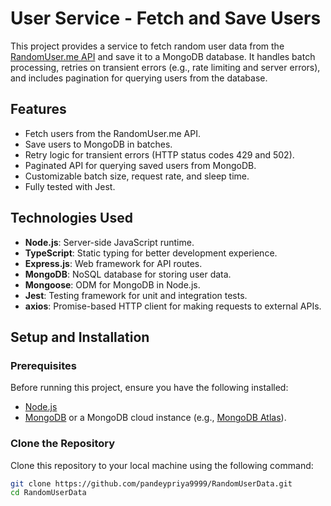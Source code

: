# User Service - Fetch and Save Users

This project provides a service to fetch random user data from the [RandomUser.me API](https://randomuser.me) and save it to a MongoDB database. It handles batch processing, retries on transient errors (e.g., rate limiting and server errors), and includes pagination for querying users from the database.

## Features

- Fetch users from the RandomUser.me API.
- Save users to MongoDB in batches.
- Retry logic for transient errors (HTTP status codes 429 and 502).
- Paginated API for querying saved users from MongoDB.
- Customizable batch size, request rate, and sleep time.
- Fully tested with Jest.

## Technologies Used

- **Node.js**: Server-side JavaScript runtime.
- **TypeScript**: Static typing for better development experience.
- **Express.js**: Web framework for API routes.
- **MongoDB**: NoSQL database for storing user data.
- **Mongoose**: ODM for MongoDB in Node.js.
- **Jest**: Testing framework for unit and integration tests.
- **axios**: Promise-based HTTP client for making requests to external APIs.

## Setup and Installation

### Prerequisites

Before running this project, ensure you have the following installed:
- [Node.js](https://nodejs.org/en/)
- [MongoDB](https://www.mongodb.com/try/download/community) or a MongoDB cloud instance (e.g., [MongoDB Atlas](https://www.mongodb.com/cloud/atlas)).

### Clone the Repository

Clone this repository to your local machine using the following command:

```bash
git clone https://github.com/pandeypriya9999/RandomUserData.git
cd RandomUserData
